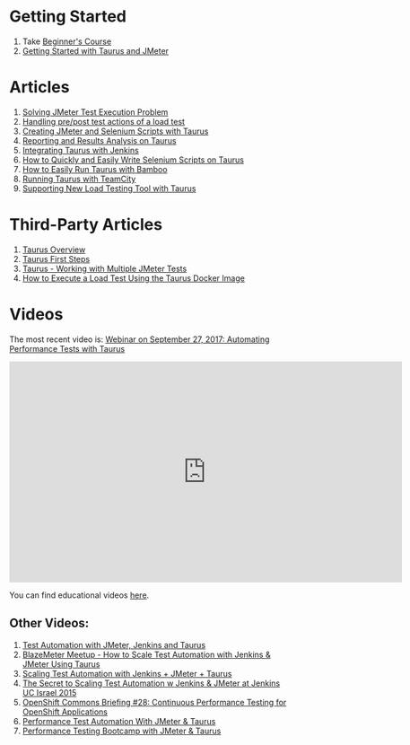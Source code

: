 # Getting Started

 1. Take [Beginner's Course](/learn/)
 1. [Getting Started with Taurus and JMeter](Basic1.md)
 
# Articles
 1. [Solving JMeter Test Execution Problem](JMeter1.md)
 1. [Handling pre/post test actions of a load test](ShellexecHooks.md)
 1. [Creating JMeter and Selenium Scripts with Taurus](Scripting.md)
 1. [Reporting and Results Analysis on Taurus](Reporting.md)
 1. [Integrating Taurus with Jenkins](Jenkins.md)
 1. [How to Quickly and Easily Write Selenium Scripts on Taurus](SeleniumActions.md)
 1. [How to Easily Run Taurus with Bamboo](Bamboo.md)
 1. [Running Taurus with TeamCity](TeamCity.md)
 1. [Supporting New Load Testing Tool with Taurus](AddingExecutor.md)


# Third-Party Articles
 1. [Taurus Overview](https://blazemeter.com/blog/taurus-new-star-test-automation-tools-constellation) 
 1. [Taurus First Steps](https://blazemeter.com/blog/navigating-your-first-steps-using-taurus)
 1. [Taurus - Working with Multiple JMeter Tests](https://blazemeter.com/blog/taurus-working-multiple-jmeter-tests)
 1. [How to Execute a Load Test Using the Taurus Docker Image](https://www.blazemeter.com/blog/how-execute-load-test-using-taurus-docker-image)


# Videos

The most recent video is: [Webinar on September 27, 2017: Automating Performance Tests with Taurus](https://www.youtube.com/watch?v=DN0VNnG-lzs)

<iframe width="700" height="394" src="https://www.youtube.com/embed/DN0VNnG-lzs" frameborder="0" allowfullscreen></iframe>
 
You can find educational videos [here](Videos.md).
 
## Other Videos:

 1. [Test Automation with JMeter, Jenkins and Taurus](https://www.youtube.com/watch?v=UoOcxlYDRbM)
 1. [BlazeMeter Meetup - How to Scale Test Automation with Jenkins & JMeter Using Taurus](https://www.youtube.com/watch?v=8oYzvNRRQi4)
 1. [Scaling Test Automation with Jenkins + JMeter + Taurus](https://www.youtube.com/watch?v=QuY0Qcdd90A)
 1. [The Secret to Scaling Test Automation w Jenkins & JMeter at Jenkins UC Israel 2015](https://www.youtube.com/watch?v=JnCYGBN4FTw)
 1. [OpenShift Commons Briefing #28: Continuous Performance Testing for OpenShift Applications](https://www.youtube.com/watch?v=toMDGhQ96GA)
 1. [Performance Test Automation With JMeter & Taurus](https://www.youtube.com/watch?v=8KmO5mIkBzk)
 1. [Performance Testing Bootcamp with JMeter & Taurus](https://www.youtube.com/watch?v=rwccqwaHT9U)

